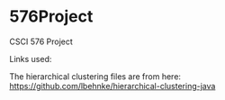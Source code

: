 576Project
==========

CSCI 576 Project

Links used:

The hierarchical clustering files are from here:
https://github.com/lbehnke/hierarchical-clustering-java